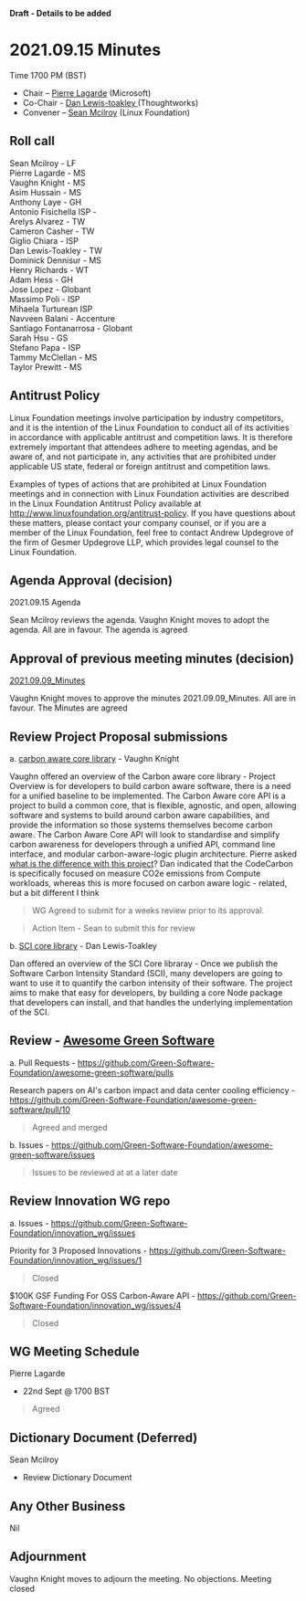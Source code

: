 
**Draft - Details to be added**

# 2021.09.15 Minutes
Time 1700 PM (BST)

- Chair – [Pierre Lagarde](https://www.linkedin.com/in/pierlag/) (Microsoft) 
- Co-Chair - [Dan Lewis-toakley ](https://www.linkedin.com/in/danlewistoakley/) (Thoughtworks)
- Convener – [Sean Mcilroy](https://www.linkedin.com/in/sean-mcilroy-bb3b5548/) (Linux Foundation)
  
## Roll call 
Sean Mcilroy - LF<br>
Pierre Lagarde - MS<br>
Vaughn Knight - MS<br>
Asim Hussain - MS<br>
Anthony Laye - GH <br>
Antonio Fisichella ISP - <br>
Arelys Alvarez - TW <br>
Cameron Casher - TW <br>
Giglio Chiara - ISP <br>
Dan Lewis-Toakley - TW <br>
Dominick Dennisur - MS <br>
Henry Richards - WT <br>
Adam Hess - GH <br>
Jose Lopez - Globant <br>
Massimo Poli - ISP <br>
Mihaela Turturean ISP <br>
Navveen Balani - Accenture <br>
Santiago Fontanarrosa - Globant <br>
Sarah Hsu - GS <br>
Stefano Papa - ISP <br>
Tammy McClellan - MS <br>
Taylor Prewitt - MS <br>

## Antitrust Policy
Linux Foundation meetings involve participation by industry competitors, and it is the intention of the Linux Foundation to conduct 
all of its activities in accordance with applicable antitrust and competition laws. 
It is therefore extremely important that attendees adhere to meeting agendas, and be aware of, and not participate in, any activities 
that are prohibited under applicable US state, federal or foreign antitrust and competition laws.

Examples of types of actions that are prohibited at Linux Foundation meetings and in connection with Linux Foundation activities are 
described in the Linux Foundation Antitrust Policy available at http://www.linuxfoundation.org/antitrust-policy. 
If you have questions about these matters, please contact your company counsel, or if you are a member of the Linux Foundation, 
feel free to contact Andrew Updegrove of the firm of Gesmer Updegrove LLP, which provides legal counsel to the Linux Foundation.
  
## Agenda Approval (decision) 
2021.09.15 Agenda

Sean Mcilroy reviews the agenda. Vaughn Knight moves to adopt the agenda. All are in favour. The agenda is agreed
 
## Approval of previous meeting minutes (decision)
[2021.09.09_Minutes](https://github.com/Green-Software-Foundation/innovation_wg/blob/main/Agenda_Minutes/20210908_minutes.md)

Vaughn Knight moves to approve the minutes 2021.09.09_Minutes. All are in favour. The Minutes are agreed


## Review Project Proposal submissions

a. [carbon aware core library](https://docs.google.com/document/d/1OIRxNh6s4UcLLTumYGaOh4xsh-QdFv5HfNb_IJL-eWc/edit) - Vaughn Knight

Vaughn offered an overview of the Carbon aware core library - Project Overview is for developers to build carbon aware software, there is a need for a unified baseline to be implemented.  The Carbon Aware core API is a project to build a common core, that is flexible, agnostic, and open, allowing software and systems to build around carbon aware capabilities, and provide the information so those systems themselves become carbon aware.
The Carbon Aware Core API will look to standardise and simplify carbon awareness for developers through a unified API, command line interface, and modular carbon-aware-logic plugin architecture.
Pierre asked [what is the difference with this project](http://codecarbon.io/)? Dan indicated that the CodeCarbon is specifically focused on measure CO2e emissions from Compute workloads, whereas this is more focused on carbon aware logic - related, but a bit different I think

> WG Agreed to submit for a weeks review prior to its approval.

> Action Item - Sean to submit this for review

b. [SCI core library](https://docs.google.com/document/d/1DPnH2oIki2sTIfwih0JVoX1SrFKAovjKNaUlKNttaF8/edit#) - Dan Lewis-Toakley

Dan offered an overview of the SCI Core libraray - Once we publish the Software Carbon Intensity Standard (SCI), many developers are going to want to use it to quantify the carbon intensity of their software. The project aims to make that easy for developers, by building a core Node package that developers can install, and that handles the underlying implementation of the SCI.


## Review - [Awesome Green Software](https://github.com/Green-Software-Foundation/awesome-green-software)

a. Pull Requests - https://github.com/Green-Software-Foundation/awesome-green-software/pulls

Research papers on AI's carbon impact and data center cooling efficiency - https://github.com/Green-Software-Foundation/awesome-green-software/pull/10
> Agreed and merged

b. Issues - https://github.com/Green-Software-Foundation/awesome-green-software/issues
> Issues to be reviewed at at a later date

## Review Innovation WG repo

a. Issues - https://github.com/Green-Software-Foundation/innovation_wg/issues

Priority for 3 Proposed Innovations - https://github.com/Green-Software-Foundation/innovation_wg/issues/1
> Closed

$100K GSF Funding For OSS Carbon-Aware API - https://github.com/Green-Software-Foundation/innovation_wg/issues/4
> Closed
> 
## WG Meeting Schedule
Pierre Lagarde
- 22nd Sept @ 1700 BST

> Agreed

## Dictionary Document (Deferred)
Sean Mcilroy
- Review Dictionary Document 

## Any Other Business
Nil

## Adjournment
Vaughn Knight moves to adjourn the meeting. No objections. Meeting closed
